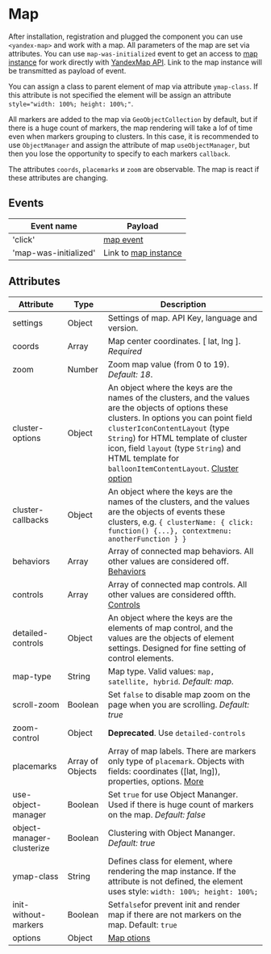 # Map
After installation, registration and plugged the component you can use `<yandex-map>` and work with a map. All parameters of the map are set via attributes. You can use `map-was-initialized` event to get an access to [map instance](https://tech.yandex.ru/maps/doc/jsapi/2.1/ref/reference/Map-docpage/) for work directly with [YandexMap API](https://tech.yandex.ru/maps/doc/jsapi/2.1/quick-start/index-docpage/). Link to the map instance will be transmitted as payload of event.<br>

You can assign a class to parent element of map via attribute `ymap-class`. If this attribute is not specified the element will be assign an attribute `style="width: 100%; height: 100%;"`.<br>

All markers are added to the map via `GeoObjectCollection` by default, but if there is a huge count of markers, the map rendering will take a lof of time even when markers grouping to clusters. In this case, it is recommended to use `ObjectManager` and assign the attribute of map `useObjectManager`, but then you lose the opportunity to specify to each markers `callback`.<br>

The attributes `coords`, `placemarks` и `zoom` are observable. The map is react if these attributes are changing.

## Events

| Event name | Payload |
| ----- | ----- |
| 'click' | [map event](https://tech.yandex.ru/maps/doc/jsapi/2.1/dg/concepts/events-docpage/) |
| 'map-was-initialized' | Link to [map instance](https://tech.yandex.ru/maps/doc/jsapi/2.1/ref/reference/Map-docpage/) |

## Attributes

| Attribute | Type | Description |
| ----- | ----- | ----- |
| settings | Object | Settings of map. API Key, language and version. |
| coords | Array | Map center coordinates. [ lat, lng ]. *Required* |
| zoom | Number | Zoom map value (from 0 to 19). *Default: 18*. |
| cluster-options | Object | An object where the keys are the names of the clusters, and the values are the objects of options these clusters. In options you can point field `clusterIconContentLayout` (type `String`) for HTML template of cluster icon, field `layout` (type `String`) and HTML template for `balloonItemContentLayout`. [Cluster option](https://tech.yandex.ru/maps/doc/jsapi/2.1/ref/reference/ClusterPlacemark-docpage/#param-options) |
| cluster-callbacks | Object | An object where the keys are the names of the clusters, and the values are the objects of events these clusters, e.g. `{ clusterName: { click: function() {...}, contextmenu: anotherFunction } }` |
| behaviors | Array | Array of connected map behaviors. All other values are considered off. [Behaviors](https://tech.yandex.ru/maps/doc/jsapi/2.1/ref/reference/map.behavior.Manager-docpage/#param-behaviors) |
| controls | Array | Array of connected map controls. All other values are considered offth. [Controls](https://tech.yandex.ru/maps/doc/jsapi/2.1/ref/reference/control.Manager-docpage/#add-param-control) |
| detailed-controls | Object | An object where the keys are the elements of map control, and the values are the objects of element settings. Designed for fine setting of control elements. |
| map-type | String | Map type. Valid values: `map, satellite, hybrid`. *Default: map*. |
| scroll-zoom | Boolean | Set `false` to disable map zoom on the page when you are scrolling. *Default: true* |
| zoom-control  | Object | **Deprecated**. Use `detailed-controls` |
| placemarks  | Array of Objects | Array of map labels. There are markers only type of `placemark`. Objects with fields: coordinates ([lat, lng]), properties, options. [More](https://tech.yandex.ru/maps/doc/jsapi/2.1/ref/reference/Placemark-docpage/) |
| use-object-manager  | Boolean | Set `true` for use Object Mananger. Used if there is huge count of markers on the map. *Default: false* |
| object-manager-clusterize  | Boolean | Clustering with Object Mananger. *Default: true* |
| ymap-class  | String | Defines class for element, where rendering the map instance. If the attribute is not defined, the element uses style: `width: 100%; height: 100%;` |
| init-without-markers  | Boolean | Set`false`for prevent init and render map if there are not markers on the map. Default: `true` |
| options  | Object | [Map otions](https://tech.yandex.ru/maps/doc/jsapi/2.1/ref/reference/Map-docpage/#Map__param-options) |


